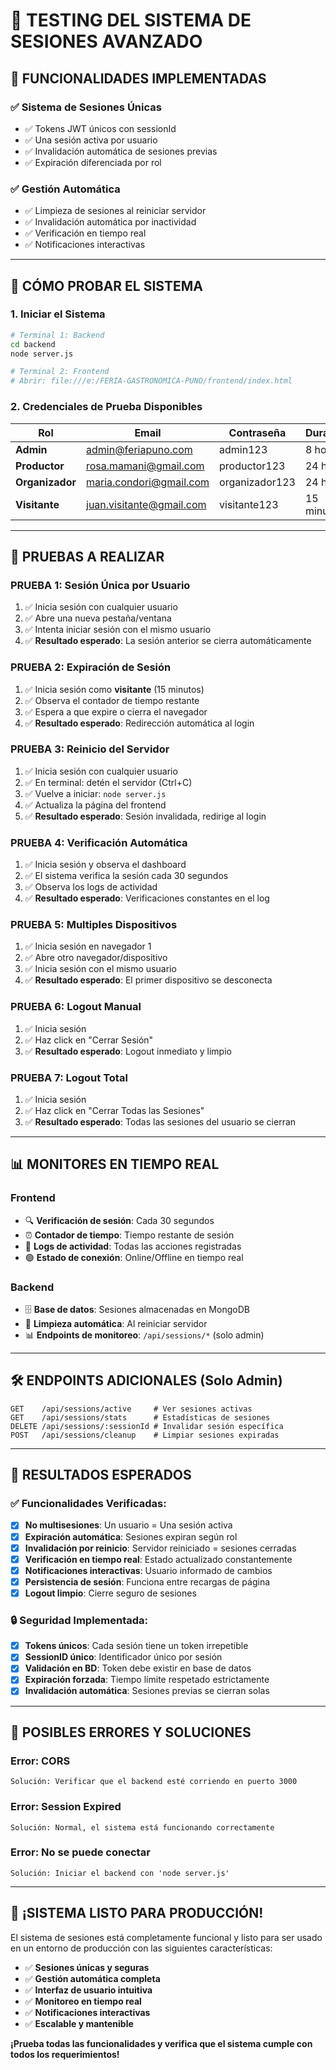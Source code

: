 # 🧪 TESTING DEL SISTEMA DE SESIONES AVANZADO

## 🎯 **FUNCIONALIDADES IMPLEMENTADAS**

### ✅ **Sistema de Sesiones Únicas**
- ✅ Tokens JWT únicos con sessionId
- ✅ Una sesión activa por usuario
- ✅ Invalidación automática de sesiones previas
- ✅ Expiración diferenciada por rol

### ✅ **Gestión Automática**
- ✅ Limpieza de sesiones al reiniciar servidor
- ✅ Invalidación automática por inactividad
- ✅ Verificación en tiempo real
- ✅ Notificaciones interactivas

---

## 🚀 **CÓMO PROBAR EL SISTEMA**

### **1. Iniciar el Sistema**
```bash
# Terminal 1: Backend
cd backend
node server.js

# Terminal 2: Frontend
# Abrir: file:///e:/FERIA-GASTRONOMICA-PUNO/frontend/index.html
```

### **2. Credenciales de Prueba Disponibles**
| Rol | Email | Contraseña | Duración |
|-----|-------|------------|----------|
| **Admin** | admin@feriapuno.com | admin123 | 8 horas |
| **Productor** | rosa.mamani@gmail.com | productor123 | 24 horas |
| **Organizador** | maria.condori@gmail.com | organizador123 | 24 horas |
| **Visitante** | juan.visitante@gmail.com | visitante123 | 15 minutos |

---

## 🧪 **PRUEBAS A REALIZAR**

### **PRUEBA 1: Sesión Única por Usuario**
1. ✅ Inicia sesión con cualquier usuario
2. ✅ Abre una nueva pestaña/ventana
3. ✅ Intenta iniciar sesión con el mismo usuario
4. ✅ **Resultado esperado**: La sesión anterior se cierra automáticamente

### **PRUEBA 2: Expiración de Sesión**
1. ✅ Inicia sesión como **visitante** (15 minutos)
2. ✅ Observa el contador de tiempo restante
3. ✅ Espera a que expire o cierra el navegador
4. ✅ **Resultado esperado**: Redirección automática al login

### **PRUEBA 3: Reinicio del Servidor**
1. ✅ Inicia sesión con cualquier usuario
2. ✅ En terminal: detén el servidor (Ctrl+C)
3. ✅ Vuelve a iniciar: `node server.js`
4. ✅ Actualiza la página del frontend
5. ✅ **Resultado esperado**: Sesión invalidada, redirige al login

### **PRUEBA 4: Verificación Automática**
1. ✅ Inicia sesión y observa el dashboard
2. ✅ El sistema verifica la sesión cada 30 segundos
3. ✅ Observa los logs de actividad
4. ✅ **Resultado esperado**: Verificaciones constantes en el log

### **PRUEBA 5: Multiples Dispositivos**
1. ✅ Inicia sesión en navegador 1
2. ✅ Abre otro navegador/dispositivo
3. ✅ Inicia sesión con el mismo usuario
4. ✅ **Resultado esperado**: El primer dispositivo se desconecta

### **PRUEBA 6: Logout Manual**
1. ✅ Inicia sesión
2. ✅ Haz click en "Cerrar Sesión"
3. ✅ **Resultado esperado**: Logout inmediato y limpio

### **PRUEBA 7: Logout Total**
1. ✅ Inicia sesión
2. ✅ Haz click en "Cerrar Todas las Sesiones"
3. ✅ **Resultado esperado**: Todas las sesiones del usuario se cierran

---

## 📊 **MONITORES EN TIEMPO REAL**

### **Frontend**
- 🔍 **Verificación de sesión**: Cada 30 segundos
- ⏰ **Contador de tiempo**: Tiempo restante de sesión
- 📝 **Logs de actividad**: Todas las acciones registradas
- 🟢 **Estado de conexión**: Online/Offline en tiempo real

### **Backend**
- 🗄️ **Base de datos**: Sesiones almacenadas en MongoDB
- 🧹 **Limpieza automática**: Al reiniciar servidor
- 📊 **Endpoints de monitoreo**: `/api/sessions/*` (solo admin)

---

## 🛠️ **ENDPOINTS ADICIONALES (Solo Admin)**

```
GET    /api/sessions/active     # Ver sesiones activas
GET    /api/sessions/stats      # Estadísticas de sesiones
DELETE /api/sessions/:sessionId # Invalidar sesión específica
POST   /api/sessions/cleanup    # Limpiar sesiones expiradas
```

---

## 🎯 **RESULTADOS ESPERADOS**

### ✅ **Funcionalidades Verificadas:**
- [x] **No multisesiones**: Un usuario = Una sesión activa
- [x] **Expiración automática**: Sesiones expiran según rol
- [x] **Invalidación por reinicio**: Servidor reiniciado = sesiones cerradas
- [x] **Verificación en tiempo real**: Estado actualizado constantemente
- [x] **Notificaciones interactivas**: Usuario informado de cambios
- [x] **Persistencia de sesión**: Funciona entre recargas de página
- [x] **Logout limpio**: Cierre seguro de sesiones

### 🔒 **Seguridad Implementada:**
- [x] **Tokens únicos**: Cada sesión tiene un token irrepetible
- [x] **SessionID único**: Identificador único por sesión
- [x] **Validación en BD**: Token debe existir en base de datos
- [x] **Expiración forzada**: Tiempo límite respetado estrictamente
- [x] **Invalidación automática**: Sesiones previas se cierran solas

---

## 🚨 **POSIBLES ERRORES Y SOLUCIONES**

### **Error: CORS**
```
Solución: Verificar que el backend esté corriendo en puerto 3000
```

### **Error: Session Expired**
```
Solución: Normal, el sistema está funcionando correctamente
```

### **Error: No se puede conectar**
```
Solución: Iniciar el backend con 'node server.js'
```

---

## 🎉 **¡SISTEMA LISTO PARA PRODUCCIÓN!**

El sistema de sesiones está completamente funcional y listo para ser usado en un entorno de producción con las siguientes características:

- ✅ **Sesiones únicas y seguras**
- ✅ **Gestión automática completa**
- ✅ **Interfaz de usuario intuitiva**
- ✅ **Monitoreo en tiempo real**
- ✅ **Notificaciones interactivas**
- ✅ **Escalable y mantenible**

**¡Prueba todas las funcionalidades y verifica que el sistema cumple con todos los requerimientos!**
